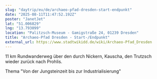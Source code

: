 ```yaml
---
slug: "daytrip/eu/de/archaeo-pfad-dresden-start-endpunkt"
date: "2025-08-11T11:47:52.192Z"
poster: "JanetJet"
lat: "51.006829"
lng: "13.793099"
location: "Palitzsch-Museum - Gamigstraße 24, 01239 Dresden"
title: "Archaeo-Pfad Dresden - Start-/Endpunkt"
external_url: https://www.stadtwikidd.de/wiki/Archaeo-Pfad_Dresden
---
```

11 km Rundwanderweg über den durch Nickern, Kauscha, den Trutzsch wieder zurück nach Prohlis.

Thema "Von der Jungsteinzeit bis zur Industrialisierung"